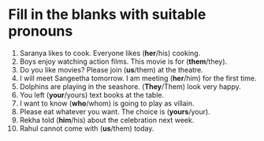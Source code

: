 # Fill in the blanks with suitable pronouns

1. Saranya likes to cook. Everyone likes (**her**/his) cooking.
2. Boys enjoy watching action films. This movie is for (**them**/they).
3. Do you like movies? Please join (**us**/them) at the theatre.
4. I will meet Sangeetha tomorrow. I am meeting (**her**/him) for the first time.
5. Dolphins are playing in the seashore. (**They**/Them) look very happy.
6. You left (**your**/yours) text books at the table.
7. I want to know (**who**/whom) is going to play as villain.
8. Please eat whatever you want. The choice is (**yours**/your).
9. Rekha told (**him**/his) about the celebration next week.
10. Rahul cannot come with (**us**/them) today.
